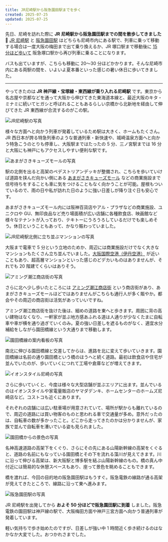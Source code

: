 ```yaml
---
title: JR尼崎駅から阪急園田駅までを歩く
created: 2025-07-25
updated: 2025-07-25
---
```


先日、尼崎を訪れた際に **JR 尼崎駅から阪急園田駅までの間を散歩してきました🚶** [JR 尼崎駅](https://www.jr-odekake.net/eki/top?id=0610133) と [阪急園田駅](https://www.hankyu.co.jp/station/sonoda.html) はどちらも尼崎市内にある駅で、列車に乗って移動する場合は一度大阪の梅田まで出て乗り換えるか、JR 塚口駅まで移動後に [15 分ほど歩いて](/blog/20240703/) 阪急塚口駅から再び列車に乗ることになります。

バスも出ていますが、こちらも移動に 20～30 分ほどかかります。そんな尼崎市内にある両駅の間を、いよいよ夏本番といった感じの暑い休日に歩いてきました。

---

やってきたのは **JR 神戸線・宝塚線・東西線が乗り入れる尼崎駅** です。東京から名古屋や京都などを通って大阪から伸びてきた東海道本線と、最近大阪のキタ・ミナミに続いてヒガシと呼ばれることもあるらしい京橋から北新地を経由して伸びてきた JR 東西線が合流するのがこの駅。

![JR尼崎駅の写真](75797504-b126-4506-0092-d113d1535c00)

様々な方面へと向かう列車が発着しているため駅は大きく、ホームもたくさん。JR 西日本が誇る特急列車のような普通列車・新快速や、城崎温泉方面へと向かう特急こうのとりも停車し、大阪駅まではたったの 5 分、三ノ宮駅までは 16 分と大阪にも神戸にもアクセスしやすい便利な駅です。

![あまがさきキューズモールの写真](065e4340-cbe8-409e-94e7-7b42a9b0ea00)

駅の北側を出ると高架のペデストリアンデッキが整備され、こちらを歩いていけば道路を挟んだ向かい側にある [あまがさきキューズモール](https://qs-mall.jp/amagasaki/) などの商業施設まで信号待ちをすることも車に気をつけることもなく向かうことが可能。屋根もついているので、雨の日や私が訪れた日のように強い日差しが降り注ぐ日も安心です。

あまがさきキューズモール内には阪神百貨店やアル・プラザなどの商業施設、ユニクロや GU、無印良品など売り場面積が広い店舗に各種飲食店、映画館など様々なテナントが入っており、テキトーにうろうろしているだけでも楽しめそう。休日ということもあって、かなり賑わっていました。

![JR尼崎駅北側に立ち並ぶマンションの写真](6caee193-bdbd-431a-e6a4-869d0316e700)

大阪まで電車で 5 分という立地のためか、周辺には商業施設だけでなく大きなマンションもたくさん立ち並んでいました。[大阪国際空港（伊丹空港）](https://www.osaka-airport.co.jp/) が近いこともあり、超高層マンションといった感じのどデカいものはありませんが、それでも 20 階建てくらいはありそう。

![アミング潮江商店街の写真](7474728e-ec8f-44ca-ac25-1a86bb930b00)

さらに北へ少し歩いたところには [アミング潮江商店街](https://aming-shioe.com/) という商店街があり、あまがさきキューズモールほどではありませんがこちらも通行人が多く賑やか。都会やその周辺の商店街は活気があっていいですね。

アミング潮江商店街を抜けた後は、細めの道路を東へと歩きます。周囲に背の高い建物はなくなり、一軒家が並ぶ地方感あふれる道は人通りが少なくたまに自転車や車が横を通り過ぎていくのみ。夏の強い日差しを遮るものがなく、適宜水分補給をしながら園田橋線という大通りまで移動します。

![園田橋線の案内看板の写真](1f2d4642-e8b1-49e2-acf3-d14fe9ca7500)

南北に伸びる園田橋線と交差してからは、進路を北に変えて歩いていきます。園田橋線は名前の通り園田橋という橋のほうへと続く道路。最初は飲食店や住宅が並んでいたのが、歩いていくにつれて工場や倉庫などが増えてきます。

![イオンスタイル尼崎の写真](844b2164-0ff6-4007-e9a0-eba8405a8700)

さらに歩いていくと、今度は様々な大型店舗が並ぶエリアに出ます。並んでいるのはイオンスタイルや家電量販店のヤマダデンキ、ホームセンターのホームズ尼崎店など。コストコも近くにあります。

それぞれの店舗には広い駐車場が用意されていて、場所が駅からも離れているので、周辺の道路には買い物客のものと思われる車で交通量が多め。意外だったのは、自転車の数が多かったこと。どこから走ってきたのかは分かりませんが、家族で並んで自転車を漕いでいる姿も見られました。

![園田橋からの景色の写真](c2af298d-b6aa-43c5-e970-7e834c648600)

名神高速道路の高架下をくぐり、さらにその先にある山陽新幹線の高架をくぐると、道路の名前にもなっている園田橋とその下を流れる藻川が見えてきます。川に沿って伸びる高架は、新大阪駅と博多駅を結ぶ山陽新幹線のもの。橋の真ん中付近には簡易的な休憩スペースもあり、座って景色を眺めることもできます。

橋を渡れば、今回の目的地の阪急園田駅はもうすぐ。阪急電鉄の線路が通る高架が見えてきたところで、線路に沿って東へ進みます。

![阪急園田駅の写真](a7128b3a-371b-45c8-5b13-a725bf465600)

JR 尼崎駅を出発してから **およそ 50 分ほどで阪急園田駅に到着** しました。阪急電鉄の園田駅は神戸線の駅で、大阪梅田方面や神戸三宮方面へ向かう普通列車が発着しています。

軽い気持ちで歩き始めたのですが、日差しが強い中 1 時間近く歩き続けるのはなかなか大変でした。おつかれさまでした。

